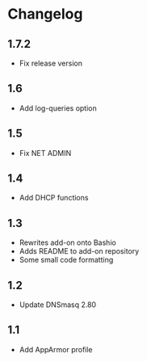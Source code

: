 # Changelog

## 1.7.2

- Fix release version

## 1.6

- Add log-queries option

## 1.5

- Fix NET ADMIN

## 1.4

- Add DHCP functions

## 1.3

- Rewrites add-on onto Bashio
- Adds README to add-on repository
- Some small code formatting

## 1.2

- Update DNSmasq 2.80

## 1.1

- Add AppArmor profile
